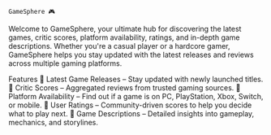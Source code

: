                                                                   GameSphere 🎮
Welcome to GameSphere, your ultimate hub for discovering the latest games, critic scores, platform availability, ratings, and in-depth game descriptions. Whether you're a casual player or a hardcore gamer, GameSphere helps you stay updated with the latest releases and reviews across multiple gaming platforms.

Features
🔹 Latest Game Releases – Stay updated with newly launched titles. 🔹 Critic Scores – Aggregated reviews from trusted gaming sources. 🔹 Platform Availability – Find out if a game is on PC, PlayStation, Xbox, Switch, or mobile. 🔹 User Ratings – Community-driven scores to help you decide what to play next. 🔹 Game Descriptions – Detailed insights into gameplay, mechanics, and storylines.
